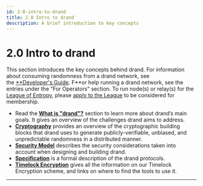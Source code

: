```yaml
---
id: 2-0-intro-to-drand
title: 2.0 Intro to drand
description: A brief introduction to key concepts
---
```

# 2.0 Intro to drand

This section introduces the key concepts behind drand. For information about consuming randomness from a drand network, see the [**Developer's Guide](../dev-guide/3-0-dev-guide). F**or help running a drand network, see the entries under the “For Operators” section. To run node(s) or relay(s) for the [League of Entropy](https://leagueofentropy.org), please [apply to the League](https://docs.google.com/forms/d/e/1FAIpQLSfGwiSz2_gq6NHo3MGyJyH4_GKv_TcY1YmbwkctKlCh5aVToA/viewform?usp=sf_link) to be considered for membership.

- Read the [**What is "drand"?**](../about/1-0-about) section to learn more about drand’s main goals.  It gives an overview of the challenges drand aims to address.
- [**Cryptography**](2-1-concepts-cryptography) provides an overview of the cryptographic building blocks that drand uses to generate publicly-verifiable, unbiased, and unpredictable randomness in a distributed manner.
- [**Security Model**](2-2-concepts-security-model) describes the security considerations taken into account when designing and building drand.
- [**Specification**](2-3-concepts-specification) is a formal description of the drand protocols.
- [**Timelock Encryption**](2-4-concepts-timelock-encryption) gives all the information on our Timelock Encryption scheme, and links on where to find the tools to use it.

---
